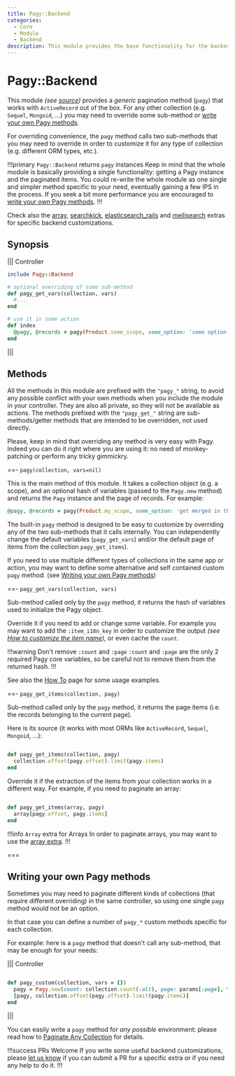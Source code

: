 ```yaml
---
title: Pagy::Backend
categories:
  - Core
  - Module
  - Backend
description: This module provides the base functionality for the backend.
---
```


# Pagy::Backend

This module _(see [source](https://github.com/ddnexus/pagy/blob/master/lib/pagy/backend.rb))_ provides a _generic_ pagination
method (`pagy`) that works with `ActiveRecord` out of the box. For any other collection (e.g. `Sequel`, `Mongoid`, ...) you may
need to override some sub-method or [write your own Pagy methods](#writing-your-own-pagy-methods).

For overriding convenience, the `pagy` method calls two sub-methods that you may need to override in order to customize it for any
type of collection (e.g. different ORM types, etc.).

!!!primary `Pagy::Backend` returns `pagy` instances
Keep in mind that the whole module is basically providing a single functionality: getting a Pagy instance and the paginated items.
You could re-write the whole module as one single and simpler method specific to your need, eventually gaining a few IPS in the
process. If you seek a bit more performance you are encouraged to [write your own Pagy methods](#writing-your-own-pagy-methods).
!!!

Check also
the [array](/docs/extras/array.md), [searchkick](/docs/extras/searchkick.md), [elasticsearch_rails](/docs/extras/elasticsearch_rails.md)
and [meilisearch](/docs/extras/meilisearch.md) extras for specific backend customizations.

## Synopsis

||| Controller

```ruby
include Pagy::Backend

# optional overriding of some sub-method
def pagy_get_vars(collection, vars)
  #...
end

# use it in some action
def index
  @pagy, @records = pagy(Product.some_scope, some_option: 'some option for this instance')
end
```

|||

## Methods

All the methods in this module are prefixed with the `"pagy_"` string, to avoid any possible conflict with your own methods when
you include the module in your controller. They are also all private, so they will not be available as actions. The methods
prefixed with the `"pagy_get_"` string are sub-methods/getter methods that are intended to be overridden, not used directly.

Please, keep in mind that overriding any method is very easy with Pagy. Indeed you can do it right where you are using it: no need
of monkey-patching or perform any tricky gimmickry.

==- `pagy(collection, vars=nil)`

This is the main method of this module. It takes a collection object (e.g. a scope), and an optional hash of variables (passed to
the `Pagy.new` method) and returns the `Pagy` instance and the page of records. For example:

```ruby
@pagy, @records = pagy(Product.my_scope, some_option: 'get merged in the pagy object')
```

The built-in `pagy` method is designed to be easy to customize by overriding any of the two sub-methods that it calls internally.
You can independently change the default variables (`pagy_get_vars`) and/or the default page of items from the
collection `pagy_get_items`).

If you need to use multiple different types of collections in the same app or action, you may want to define some alternative and
self contained custom `pagy` method. (see [Writing your own Pagy methods](#writing-your-own-pagy-methods))

==- `pagy_get_vars(collection, vars)`

Sub-method called only by the `pagy` method, it returns the hash of variables used to initialize the Pagy object.

Override it if you need to add or change some variable. For example you may want to add the `:item_i18n_key` in order to customize
the output _(see [How to customize the item name](/docs/how-to.md#customize-the-item-name))_, or even cache the `count`.

!!!warning Don't remove `:count` and `:page`
`:count` and `:page` are the only 2 required Pagy core variables, so be careful not to remove them from the returned hash.
!!!

See also the [How To](/docs/how-to.md) page for some usage examples.

==- `pagy_get_items(collection, pagy)`

Sub-method called only by the `pagy` method, it returns the page items (i.e. the records belonging to the current page).

Here is its source (it works with most ORMs like `ActiveRecord`, `Sequel`, `Mongoid`, ...):

```ruby

def pagy_get_items(collection, pagy)
  collection.offset(pagy.offset).limit(pagy.items)
end
```

Override it if the extraction of the items from your collection works in a different way. For example, if you need to paginate an
array:

```ruby

def pagy_get_items(array, pagy)
  array[pagy.offset, pagy.items]
end
```

!!!info `Array` extra for Arrays
In order to paginate arrays, you may want to use the  [array extra](/docs/extras/array.md).
!!!

===

## Writing your own Pagy methods

Sometimes you may need to paginate different kinds of collections (that require different overriding) in the same controller, so
using one single `pagy` method would not be an option.

In that case you can define a number of `pagy_*` custom methods specific for each collection.

For example: here is a `pagy` method that doesn't call any sub-method, that may be enough for your needs:

||| Controller

```ruby

def pagy_custom(collection, vars = {})
  pagy = Pagy.new(count: collection.count(:all), page: params[:page], **vars)
  [pagy, collection.offset(pagy.offset).limit(pagy.items)]
end
```

|||

You can easily write a `pagy` method for _any possible_ environment: please read how
to [Paginate Any Collection](/docs/how-to.md#paginate-any-collection) for details.

!!!success PRs Welcome
If you write some useful backend customizations,
please [let us know](https://github.com/ddnexus/pagy/discussions/categories/feature-requests) if you can submit a PR for a
specific extra or if you need any help to do it.
!!!
